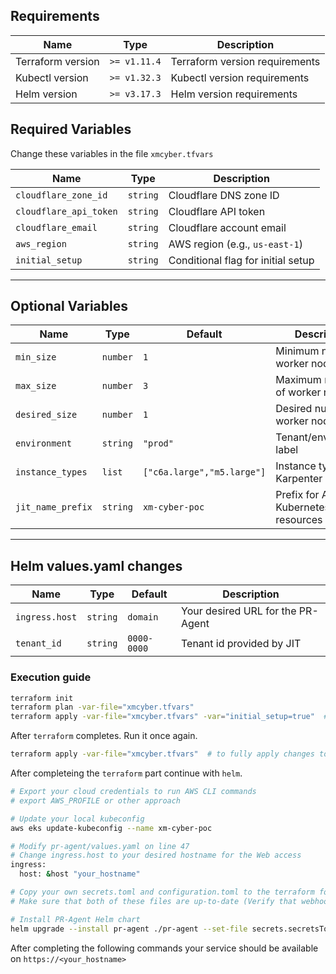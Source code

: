 ## Requirements

| Name                   | Type         | Description                      |
|------------------------|--------------|----------------------------------|
| Terraform version      | `>= v1.11.4` | Terraform version requirements   |
| Kubectl version        | `>= v1.32.3` | Kubectl version requirements     |
| Helm version           | `>= v3.17.3` | Helm version requirements        |

## Required Variables

Change these variables in the file `xmcyber.tfvars`

| Name                   | Type     | Description                      |
|------------------------|----------|----------------------------------|
| `cloudflare_zone_id`   | `string` | Cloudflare DNS zone ID           |
| `cloudflare_api_token` | `string` | Cloudflare API token             |
| `cloudflare_email`     | `string` | Cloudflare account email         |
| `aws_region`           | `string` | AWS region (e.g., `us-east-1`)   |
| `initial_setup`        | `string` | Conditional flag for initial setup     |

---

## Optional Variables

| Name            | Type     | Default   | Description                            |
|-----------------|----------|-----------|----------------------------------------|
| `min_size`      | `number` | `1`       | Minimum number of worker nodes         |
| `max_size`      | `number` | `3`       | Maximum number of worker nodes         |
| `desired_size`  | `number` | `1`       | Desired number of worker nodes         |
| `environment`   | `string` | `"prod"`  | Tenant/environment label               |
| `instance_types`| `list`   | `["c6a.large","m5.large"]`  | Instance type for Karpenter              |
| `jit_name_prefix`      | `string` | `xm-cyber-poc` | Prefix for AWS and Kubernetes resources |

---

## Helm values.yaml changes

| Name            | Type     | Default   | Description                            |
|-----------------|----------|-----------|----------------------------------------|
| `ingress.host`  | `string` | `domain`  | Your desired URL for the PR-Agent      |
| `tenant_id`     | `string` | `0000-0000` | Tenant id provided by JIT         |

### Execution guide

```bash
terraform init                                                         # to initialize modules
terraform plan -var-file="xmcyber.tfvars"                              # to visualize planned changes
terraform apply -var-file="xmcyber.tfvars" -var="initial_setup=true"  # to apply changes to the cloud in init_mode
```

After `terraform` completes. Run it once again.

```bash
terraform apply -var-file="xmcyber.tfvars"  # to fully apply changes to the cloud
```

After completeing the `terraform` part continue with `helm`.

```bash
# Export your cloud credentials to run AWS CLI commands
# export AWS_PROFILE or other approach

# Update your local kubeconfig
aws eks update-kubeconfig --name xm-cyber-poc

# Modify pr-agent/values.yaml on line 47
# Change ingress.host to your desired hostname for the Web access
ingress:
  host: &host "your_hostname"

# Copy your own secrets.toml and configuration.toml to the terraform folder
# Make sure that both of these files are up-to-date (Verify that webhook_url field is defined)

# Install PR-Agent Helm chart
helm upgrade --install pr-agent ./pr-agent --set-file secrets.secretsToml=secret.toml --set-file configuration.configurationToml=configuration.toml -f ./pr-agent/values.yaml
```

After completing the following commands your service should be available on `https://<your_hostname>`
